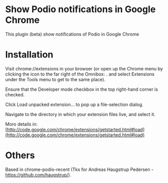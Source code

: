 # Show Podio notifications in Google Chrome

This plugin (beta) show notifications of Podio in Google Chrome


# Installation
Visit chrome://extensions in your browser (or open up the Chrome menu by clicking the icon to the far right of the Omnibox: . and select Extensions under the Tools menu to get to the same place).

Ensure that the Developer mode checkbox in the top right-hand corner is checked.

Click Load unpacked extension… to pop up a file-selection dialog.

Navigate to the directory in which your extension files live, and select it.

Moro details in:
[http://code.google.com/chrome/extensions/getstarted.html#load](http://code.google.com/chrome/extensions/getstarted.html#load)

# Others

Based in chrome-podio-recent (Tks for Andreas Haugstrup Pedersen - https://github.com/haugstrup/).